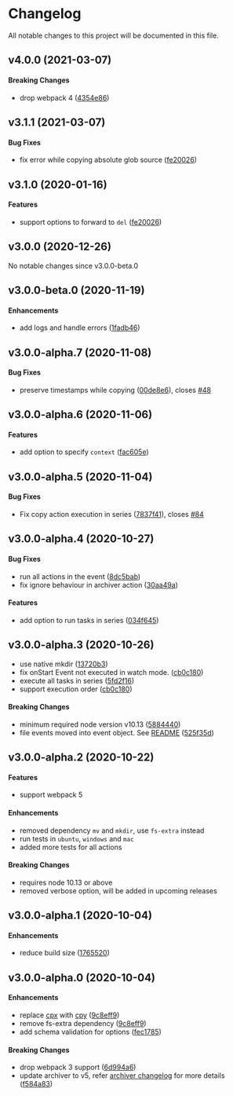 # Changelog

All notable changes to this project will be documented in this file.

## v4.0.0 (2021-03-07)

#### Breaking Changes

- drop webpack 4 ([4354e86](https://github.com/gregnb/filemanager-webpack-plugin/commit/4354e86))

## v3.1.1 (2021-03-07)

#### Bug Fixes

- fix error while copying absolute glob source ([fe20026](https://github.com/gregnb/filemanager-webpack-plugin/commit/fe20026))

## v3.1.0 (2020-01-16)

#### Features

- support options to forward to `del` ([fe20026](https://github.com/gregnb/filemanager-webpack-plugin/commit/fe20026))

## v3.0.0 (2020-12-26)

No notable changes since v3.0.0-beta.0

## v3.0.0-beta.0 (2020-11-19)

#### Enhancements

- add logs and handle errors ([1fadb46](https://github.com/gregnb/filemanager-webpack-plugin/commit/1fadb46))

## v3.0.0-alpha.7 (2020-11-08)

#### Bug Fixes

- preserve timestamps while copying ([00de8e6](https://github.com/gregnb/filemanager-webpack-plugin/commit/00de8e6)), closes [#48](https://github.com/gregnb/filemanager-webpack-plugin/issues/48)

## v3.0.0-alpha.6 (2020-11-06)

#### Features

- add option to specify `context` ([fac605e](https://github.com/gregnb/filemanager-webpack-plugin/commit/fac605e))

## v3.0.0-alpha.5 (2020-11-04)

#### Bug Fixes

- Fix copy action execution in series ([7837f41](https://github.com/gregnb/filemanager-webpack-plugin/commit/7837f41)), closes [#84](https://github.com/gregnb/filemanager-webpack-plugin/issues/84)

## v3.0.0-alpha.4 (2020-10-27)

#### Bug Fixes

- run all actions in the event ([8dc5bab](https://github.com/gregnb/filemanager-webpack-plugin/commit/8dc5bab))
- fix ignore behaviour in archiver action ([30aa49a](https://github.com/gregnb/filemanager-webpack-plugin/commit/30aa49a))

#### Features

- add option to run tasks in series ([034f645](https://github.com/gregnb/filemanager-webpack-plugin/commit/034f645))

## v3.0.0-alpha.3 (2020-10-26)

- use native mkdir ([13720b3](https://github.com/gregnb/filemanager-webpack-plugin/commit/13720b3))
- fix onStart Event not executed in watch mode. ([cb0c180](https://github.com/gregnb/filemanager-webpack-plugin/commit/cb0c180))
- execute all tasks in series ([5fd2f16](https://github.com/gregnb/filemanager-webpack-plugin/commit/5fd2f16))
- support execution order ([cb0c180](https://github.com/gregnb/filemanager-webpack-plugin/commit/cb0c180))

#### Breaking Changes

- minimum required node version v10.13 ([5884440](https://github.com/gregnb/filemanager-webpack-plugin/commit/5884440))
- file events moved into event object. See [README](https://github.com/gregnb/filemanager-webpack-plugin/blob/master/README.md) ([525f35d](https://github.com/gregnb/filemanager-webpack-plugin/commit/525f35d))

## v3.0.0-alpha.2 (2020-10-22)

#### Features

- support webpack 5

#### Enhancements

- removed dependency `mv` and `mkdir`, use `fs-extra` instead
- run tests in `ubuntu`, `windows` and `mac`
- added more tests for all actions

#### Breaking Changes

- requires node 10.13 or above
- removed verbose option, will be added in upcoming releases

## v3.0.0-alpha.1 (2020-10-04)

#### Enhancements

- reduce build size ([1765520](https://github.com/gregnb/filemanager-webpack-plugin/commit/1765520))

## v3.0.0-alpha.0 (2020-10-04)

#### Enhancements

- replace [cpx](https://www.npmjs.com/cpx) with [cpy](https://www.npmjs.com/cpy) ([9c8eff9](https://github.com/gregnb/filemanager-webpack-plugin/commit/9c8eff9))
- remove fs-extra dependency ([9c8eff9](https://github.com/gregnb/filemanager-webpack-plugin/commit/9c8eff9))
- add schema validation for options ([fec1785](https://github.com/gregnb/filemanager-webpack-plugin/commit/fec1785))

#### Breaking Changes

- drop webpack 3 support ([6d994a6](https://github.com/gregnb/filemanager-webpack-plugin/commit/6d994a6))
- update archiver to v5, refer [archiver changelog](https://github.com/archiverjs/node-archiver/blob/master/CHANGELOG.md) for more details ([f584a83](https://github.com/gregnb/filemanager-webpack-plugin/commit/f584a83))
